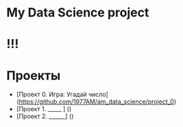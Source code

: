 # My Data Science project
# !!!
# Проекты

* [Проект 0. Игра: Угадай число] (https://github.com/1977AM/am_data_science/project_0)
* [Проект 1. _____ ] ()
* [Проект 2. ______] ()